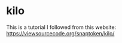 # kilo

This is a tutorial I followed from this website: https://viewsourcecode.org/snaptoken/kilo/
